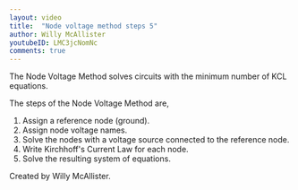 ```yaml
---
layout: video
title:  "Node voltage method steps 5"
author: Willy McAllister
youtubeID: LMC3jcNomNc
comments: true
---
```


The Node Voltage Method solves circuits with the minimum number of KCL equations. 

The steps of the Node Voltage Method are,  

1. Assign a reference node (ground).
1. Assign node voltage names.
1. Solve the nodes with a voltage source connected to the reference node.
1. Write Kirchhoff's Current Law for each node.
1. Solve the resulting system of equations.

Created by Willy McAllister.

